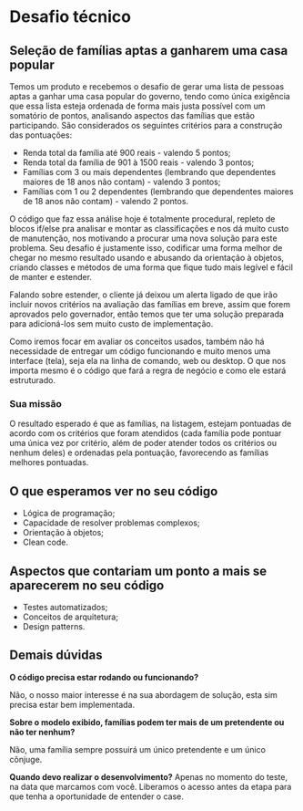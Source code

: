 # Desafio técnico

## Seleção de famílias aptas a ganharem uma casa popular

Temos um produto e recebemos o desafio de gerar uma lista de pessoas aptas a ganhar uma casa popular do governo, tendo como única exigência que essa lista esteja ordenada de forma mais justa possível com um somatório de pontos, analisando aspectos das famílias que estão participando. São considerados os seguintes critérios para a construção das pontuações:

- Renda total da família até 900 reais - valendo 5 pontos;
- Renda total da família de 901 à 1500 reais - valendo 3 pontos;
- Famílias com 3 ou mais dependentes  (lembrando que dependentes maiores de 18 anos não contam) - valendo 3 pontos;
- Famílias com 1 ou 2 dependentes  (lembrando que dependentes maiores de 18 anos não contam) - valendo 2 pontos.

O código que faz essa análise hoje é totalmente procedural, repleto de blocos if/else pra analisar e montar as classificações e nos dá muito custo de manutenção, nos motivando a procurar uma nova solução para este problema. Seu desafio é justamente isso, codificar uma forma melhor de chegar no mesmo resultado usando e abusando da orientação à objetos, criando classes e métodos de uma forma que fique tudo mais legível e fácil de manter e estender.

Falando sobre estender, o cliente já deixou um alerta ligado de que irão incluir novos critérios na avaliação das famílias em breve, assim que forem aprovados pelo governador, então temos que ter uma solução preparada para adicioná-los sem muito custo de implementação.

Como iremos focar em avaliar os conceitos usados, também não há necessidade de entregar um código funcionando e muito menos uma interface (tela), seja ela na linha de comando, web ou desktop. O que nos importa mesmo é o código que fará a regra de negócio e como ele estará estruturado.

### Sua missão

O resultado esperado é que as famílias, na listagem, estejam pontuadas de acordo com os critérios que foram atendidos (cada família pode pontuar uma única vez por critério, além de poder atender todos os critérios ou nenhum deles) e ordenadas pela pontuação, favorecendo as famílias melhores pontuadas.

## O que esperamos ver no seu código

- Lógica de programação;
- Capacidade de resolver problemas complexos;
- Orientação à objetos;
- Clean code.

## Aspectos que contariam um ponto a mais se aparecerem no seu código

- Testes automatizados;
- Conceitos de arquitetura;
- Design patterns.

## Demais dúvidas

**O código precisa estar rodando ou funcionando?**

Não, o nosso maior interesse é na sua abordagem de solução, esta sim precisa estar bem implementada.

**Sobre o modelo exibido, famílias podem ter mais de um pretendente ou não ter nenhum?**

Não, uma família sempre possuirá um único pretendente e um único cônjuge.

**Quando devo realizar o desenvolvimento?**
Apenas no momento do teste, na data que marcamos com você.
Liberamos o acesso antes da etapa para que tenha a oportunidade de entender o case.